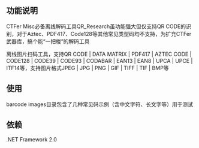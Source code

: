 ## 功能说明
CTFer Misc必备离线解码工具QR_Research虽功能强大但仅支持QR CODE的识别，对于Aztec、PDF417、Code128等其他常见类型码均不支持，为扩充CTFer武器库，搞个能“一把梭”的解码工具  

离线图片扫码工具，支持QR CODE | DATA MATRIX | PDF417 | AZTEC CODE | CODE128 | CODE39 | CODE93 | CODABAR | EAN13 | EAN8 | UPCA | UPCE | ITF14等，支持图片格式JPEG | JPG | PNG | GIF | TIFF | TIF | BMP等  

## 使用  
barcode images目录包含了几种常见码示例（含中文字符、长文字等）用于测试  

## 依赖
.NET Framework 2.0
